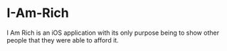 # I-Am-Rich
I Am Rich is an iOS application with its only purpose being to show other people that they were able to afford it.
